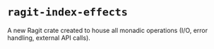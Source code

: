 # `ragit-index-effects`

A new Ragit crate created to house all monadic operations (I/O, error handling, external API calls).